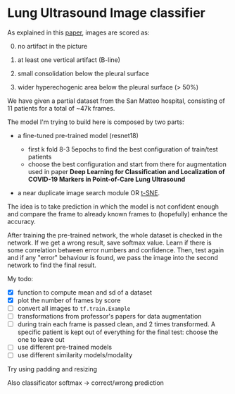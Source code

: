 # Lung Ultrasound Image classifier

As explained in this [paper](https://ieeexplore.ieee.org/document/9093068), images are scored as:

0. no artifact in the picture

1. at least one vertical artifact (B-line)

2. small consolidation below the pleural surface

3. wider hyperechogenic area below the pleural surface (> 50%)

We have given a partial dataset from the San Matteo hospital, consisting of 11 patients for a total of ~47k frames.

The model I'm trying to build here is composed by two parts:

- a fine-tuned pre-trained model (resnet18)
    - first k fold 8-3 5epochs to find the best configuration of train/test patients
    - choose the best configuration and start from there for augmentation used in paper **Deep Learning for Classification and Localization of COVID-19 Markers in Point-of-Care Lung Ultrasound**

- a near duplicate image search module OR [t-SNE](https://towardsdatascience.com/visualizing-feature-vectors-embeddings-using-pca-and-t-sne-ef157cea3a42#:~:text=t%2DSNE%20is%20a%20powerful,parameters%20that%20can%20be%20tweaked).

The idea is to take prediction in which the model is not confident enough and compare the frame to already known frames to (hopefully) enhance the accuracy.

After training the pre-trained network, the whole dataset is checked in the network. If we get a wrong result, save softmax value. Learn if there is some correlation between error numbers and confidence. Then, test again and if any "error" behaviour is found, we pass the image into the second network to find the final result.

My todo:
- [x] function to compute mean and sd of a dataset
- [x] plot the number of frames by score
- [ ] convert all images to `tf.train.Example` 
- [ ] transformations from professor's papers for data augmentation
- [ ] during train each frame is passed clean, and 2 times transformed. A specific patient is kept out of everything for the final test: choose the one to leave out
- [ ] use different pre-trained models
- [ ] use different similarity models/modality

Try using padding and resizing

Also classificator softmax -> correct/wrong prediction